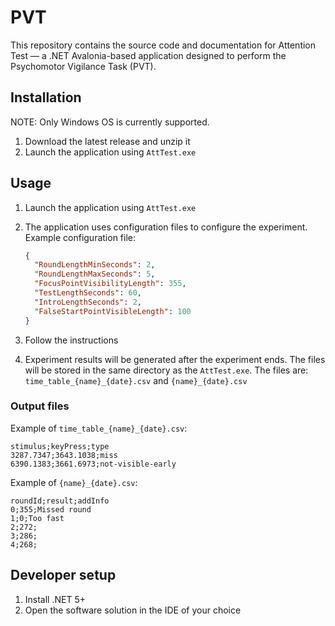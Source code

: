 ﻿# PVT
This repository contains the source code and documentation for Attention Test — a .NET Avalonia-based application designed to perform the Psychomotor Vigilance Task (PVT).

## Installation
NOTE: Only Windows OS is currently supported.

1. Download the latest release and unzip it
2. Launch the application using `AttTest.exe`

## Usage
1. Launch the application using `AttTest.exe`

2. The application uses configuration files to configure the experiment. 
    Example configuration file:
    ```json
    {
      "RoundLengthMinSeconds": 2,
      "RoundLengthMaxSeconds": 5,
      "FocusPointVisibilityLength": 355,
      "TestLengthSeconds": 60,
      "IntroLengthSeconds": 2,
      "FalseStartPointVisibleLength": 100
    }
    ```
3. Follow the instructions
4. Experiment results will be generated after the experiment ends.  The files will be stored in the same directory as the `AttTest.exe`. 
   The files are: `time_table_{name}_{date}.csv` and `{name}_{date}.csv`

### Output files

Example of `time_table_{name}_{date}.csv`:
```csv
stimulus;keyPress;type
3287.7347;3643.1038;miss
6390.1383;3661.6973;not-visible-early
```

Example of `{name}_{date}.csv`:

```csv
roundId;result;addInfo
0;355;Missed round
1;0;Too fast
2;272;
3;286;
4;268;
```


## Developer setup
1. Install .NET 5+
2. Open the software solution in the IDE of your choice